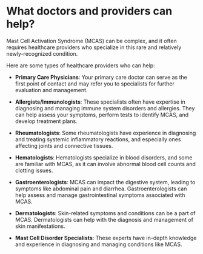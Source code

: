 [//]: # (
source: gpt-3 + jph editing
tags: help
)

# What doctors and providers can help?

Mast Cell Activation Syndrome (MCAS) can be complex, and it often requires healthcare providers who specialize in this rare and relatively newly-recognized condition.

Here are some types of healthcare providers who can help:

* **Primary Care Physicians**: Your primary care doctor can serve as the first point of contact and may refer you to specialists for further evaluation and management.

* **Allergists/Immunologists**: These specialists often have expertise in diagnosing and managing immune system disorders and allergies. They can help assess your symptoms, perform tests to identify MCAS, and develop treatment plans.

* **Rheumatologists**: Some rheumatologists have experience in diagnosing and treating systemic inflammatory reactions, and especially ones affecting joints and connective tissues.

* **Hematologists**: Hematologists specialize in blood disorders, and some are familiar with MCAS, as it can involve abnormal blood cell counts and clotting issues.

* **Gastroenterologists**: MCAS can impact the digestive system, leading to symptoms like abdominal pain and diarrhea. Gastroenterologists can help assess and manage gastrointestinal symptoms associated with MCAS.

* **Dermatologists**: Skin-related symptoms and conditions can be a part of MCAS. Dermatologists can help with the diagnosis and management of skin manifestations.

* **Mast Cell Disorder Specialists**: These experts have in-depth knowledge and experience in diagnosing and managing conditions like MCAS.

